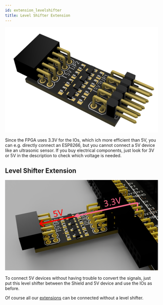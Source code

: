 ```yaml
---
id: extension_levelshifter
title: Level Shifter Extension
---
```


![Level Shifter](assets/extensions/levelshifter/Items.png)

Since the FPGA uses 3.3V for the IOs, which ich more efficient than 5V, you can e.g. directly connect an ESP8266, but you cannot connect a 5V device like an ultrasonic sensor. If you buy electrical components, just look for 3V or 5V in the description to check which voltage is needed.

## Level Shifter Extension
![Level Shifter connected](assets/extensions/levelshifter/Items1.PNG)

To connect 5V devices without having trouble to convert the signals, just put this level shifter between the Shield and 5V device and use the IOs as before.

Of course all our [extensions](/docs/components_overview) can be connected without a level shifter.
